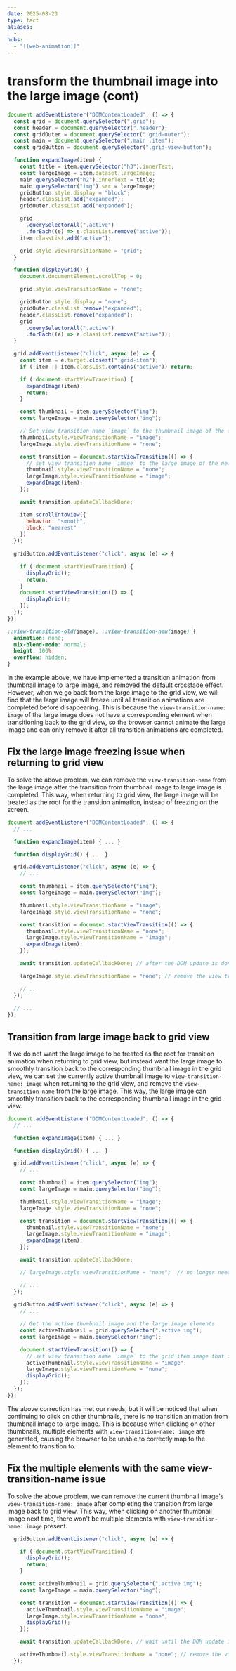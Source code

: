 ```yaml
---
date: 2025-08-23
type: fact
aliases:
  -
hubs:
  - "[[web-animation]]"
---
```


# transform the thumbnail image into the large image (cont)

```js
document.addEventListener("DOMContentLoaded", () => {
  const grid = document.querySelector(".grid");
  const header = document.querySelector(".header");
  const gridOuter = document.querySelector(".grid-outer");
  const main = document.querySelector(".main .item");
  const gridButton = document.querySelector(".grid-view-button");

  function expandImage(item) {
    const title = item.querySelector("h3").innerText;
    const largeImage = item.dataset.largeImage;
    main.querySelector("h2").innerText = title;
    main.querySelector("img").src = largeImage;
    gridButton.style.display = "block";
    header.classList.add("expanded");
    gridOuter.classList.add("expanded");

    grid
      .querySelectorAll(".active")
      .forEach((e) => e.classList.remove("active"));
    item.classList.add("active");

    grid.style.viewTransitionName = "grid";
  }

  function displayGrid() {
    document.documentElement.scrollTop = 0;

    grid.style.viewTransitionName = "none";

    gridButton.style.display = "none";
    gridOuter.classList.remove("expanded");
    header.classList.remove("expanded");
    grid
      .querySelectorAll(".active")
      .forEach((e) => e.classList.remove("active"));
  }

  grid.addEventListener("click", async (e) => {
    const item = e.target.closest(".grid-item");
    if (!item || item.classList.contains("active")) return;

    if (!document.startViewTransition) {
      expandImage(item);
      return;
    }

    const thumbnail = item.querySelector("img");
    const largeImage = main.querySelector("img");

    // Set view transition name `image` to the thumbnail image of the old state
    thumbnail.style.viewTransitionName = "image";
    largeImage.style.viewTransitionName = "none";

    const transition = document.startViewTransition(() => {
      // set view transition name `image` to the large image of the new state and remove the view transition name from the thumbnail image
      thumbnail.style.viewTransitionName = "none";
      largeImage.style.viewTransitionName = "image";
      expandImage(item);
    });

    await transition.updateCallbackDone;

    item.scrollIntoView({
      behavior: "smooth",
      block: "nearest"
    })
  });
  
  gridButton.addEventListener("click", async (e) => {

    if (!document.startViewTransition) {
      displayGrid();
      return;
    }
    document.startViewTransition(() => {
      displayGrid();
    });
  });
});
```


```css
::view-transition-old(image), ::view-transition-new(image) {
  animation: none;
  mix-blend-mode: normal;
  height: 100%;
  overflow: hidden;
}
```

In the example above, we have implemented a transition animation from thumbnail image to large image, and removed the default crossfade effect. However, when we go back from the large image to the grid view, we will find that the large image will freeze until all transition animations are completed before disappearing. This is because the `view-transition-name: image` of the large image does not have a corresponding element when transitioning back to the grid view, so the browser cannot animate the large image and can only remove it after all transition animations are completed.

## Fix the large image freezing issue when returning to grid view

To solve the above problem, we can remove the `view-transition-name` from the large image after the transition from thumbnail image to large image is completed. This way, when returning to grid view, the large image will be treated as the root for the transition animation, instead of freezing on the screen.


```js
document.addEventListener("DOMContentLoaded", () => {
  // ...

  function expandImage(item) { ... }

  function displayGrid() { ... }

  grid.addEventListener("click", async (e) => {
    // ...

    const thumbnail = item.querySelector("img");
    const largeImage = main.querySelector("img");

    thumbnail.style.viewTransitionName = "image";
    largeImage.style.viewTransitionName = "none";

    const transition = document.startViewTransition(() => {
      thumbnail.style.viewTransitionName = "none";
      largeImage.style.viewTransitionName = "image";
      expandImage(item);
    });

    await transition.updateCallbackDone; // after the DOM update is done

    largeImage.style.viewTransitionName = "none"; // remove the view transition name from the large image

    // ...
  });
  
  // ...
});
```

## Transition from large image back to grid view

If we do not want the large image to be treated as the root for transition animation when returning to grid view, but instead want the large image to smoothly transition back to the corresponding thumbnail image in the grid view, we can set the currently active thumbnail image to `view-transition-name: image` when returning to the grid view, and remove the `view-transition-name` from the large image. This way, the large image can smoothly transition back to the corresponding thumbnail image in the grid view.


```js
document.addEventListener("DOMContentLoaded", () => {
  // ...

  function expandImage(item) { ... }

  function displayGrid() { ... }

  grid.addEventListener("click", async (e) => {
    // ...

    const thumbnail = item.querySelector("img");
    const largeImage = main.querySelector("img");

    thumbnail.style.viewTransitionName = "image";
    largeImage.style.viewTransitionName = "none";

    const transition = document.startViewTransition(() => {
      thumbnail.style.viewTransitionName = "none";
      largeImage.style.viewTransitionName = "image";
      expandImage(item);
    });

    await transition.updateCallbackDone;

    // largeImage.style.viewTransitionName = "none";  // no longer needed

    // ...
  });
  
  gridButton.addEventListener("click", async (e) => {
    // ...

    // Get the active thumbnail image and the large image elements
    const activeThumbnail = grid.querySelector(".active img");
    const largeImage = main.querySelector("img");

    document.startViewTransition(() => {
      // set view transition name `image` to the grid item image that is currently active and remove the view transition name from the large image
      activeThumbnail.style.viewTransitionName = "image";
      largeImage.style.viewTransitionName = "none";
      displayGrid();
    });
  });
});
```

The above correction has met our needs, but it will be noticed that when continuing to click on other thumbnails, there is no transition animation from thumbnail image to large image. This is because when clicking on other thumbnails, multiple elements with `view-transition-name: image` are generated, causing the browser to be unable to correctly map to the element to transition to.

## Fix the multiple elements with the same view-transition-name issue

To solve the above problem, we can remove the current thumbnail image's `view-transition-name: image` after completing the transition from large image back to grid view. This way, when clicking on another thumbnail image next time, there won't be multiple elements with `view-transition-name: image` present.

```js
  gridButton.addEventListener("click", async (e) => {

    if (!document.startViewTransition) {
      displayGrid();
      return;
    }

    const activeThumbnail = grid.querySelector(".active img");
    const largeImage = main.querySelector("img");

    const transition = document.startViewTransition(() => {
      activeThumbnail.style.viewTransitionName = "image";
      largeImage.style.viewTransitionName = "none";
      displayGrid();
    });

    await transition.updateCallbackDone; // wait until the DOM update is done

    activeThumbnail.style.viewTransitionName = "none"; // remove the view transition name from the active thumbnail image to avoid using the same view transition name in the next transition
  });
```
